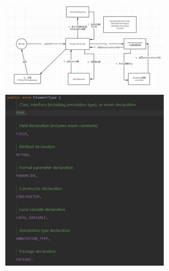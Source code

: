 ![image](../../images/Snipaste_2022-05-22_18-01-15.png)

![image](../../images/Snipaste_2022-05-22_18-32-15.png)